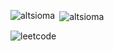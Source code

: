 <p><img align="left" src="https://github-readme-stats.vercel.app/api/top-langs?username=altsioma&show_icons=true&locale=en&layout=compact" alt="altsioma" />&nbsp;<img align="center" src="https://github-readme-stats.vercel.app/api?username=altsioma&show_icons=true&locale=en" alt="altsioma" /></p>

<p><img align="left" src="https://leetcard.jacoblin.cool/altsioma" alt="leetcode"/> <p>

<!--
**altsioma/altsioma** is a ✨ _special_ ✨ repository because its `README.md` (this file) appears on your GitHub profile.

Here are some ideas to get you started:

- 🔭 I’m currently working on ...
- 🌱 I’m currently learning ...
- 👯 I’m looking to collaborate on ...
- 🤔 I’m looking for help with ...
- 💬 Ask me about ...
- 📫 How to reach me: ...
- 😄 Pronouns: ...
- ⚡ Fun fact: ...
-->
